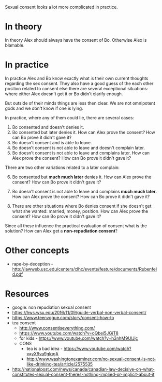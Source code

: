 Sexual consent looks a lot more complicated in practice.

# In theory
In theory Alex should always have the consent of Bo. Otherwise Alex is blamable.

# In practice
In practice Alex and Bo know exactly what is their own current thoughts regarding the sex consent.
They also have a good guess of the each other position related to consent else there are several exceptional situations: where either Alex doesn't get it or Bo didn't clarify enough.

But outside of their minds things are less then clear. We are not omnipotent gods and we don't know if one is lying.

In practice, where any of them could lie, there are several cases:
1. Bo consented and doesn't denies it.
2. Bo consented but later denies it. How can Alex prove the consent? How can Bo prove it didn't gave it?
3. Bo doesn't consent and is able to leave.
4. Bo doesn't consent is not able to leave and doesn't complain later.
5. Bo doesn't consent is not able to leave and complains later. How can Alex prove the consent? How can Bo prove it didn't gave it?

There are two other variations related to a later complain:

6. Bo consented but **much much later** denies it. How can Alex prove the consent? How can Bo prove it didn't gave it?
7. Bo doesn't consent is not able to leave and complains **much much later**. How can Alex prove the consent? How can Bo prove it didn't gave it?

8. There are other situations where Bo denies consent if she doesn't get what she wanted: married, money, position. How can Alex prove the consent? How can Bo prove it didn't gave it?

Since all these influence the practical evaluation of consent what is the solution? How can Alex get a **non-repudiation consent**?

# Other concepts
- rape-by-deception - http://lawweb.usc.edu/centers/clhc/events/feature/documents/Rubenfeld.pdf

# Resources
- google: non repudiation sexual consent
- https://hws.wsu.edu/2016/11/09/guide-verbal-non-verbal-consent/
- https://www.teenvogue.com/story/consent-how-to
- tea consent
  - http://www.consentiseverything.com/
  - https://www.youtube.com/watch?v=oQbei5JGiT8
  - for kids - https://www.youtube.com/watch?v=h3nhM9UlJjc
  - CONS
    - tea is a bad idea - https://www.youtube.com/watch?v=yX6va9glqgA
    - http://www.washingtonexaminer.com/no-sexual-consent-is-not-like-drinking-tea/article/2575535
- http://nationalpost.com/news/canada/canadian-law-decisive-on-what-constitutes-sexual-consent-theres-nothing-implied-or-implicit-about-it